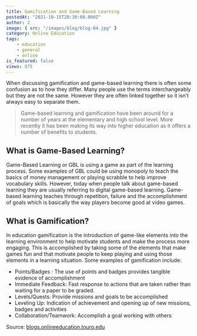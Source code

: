 ```yaml
---
title: Gamification and Game-Based Learning
postedAt: "2021-10-15T20:30:00.000Z"
author: 2
image: { src: "/images/blog/blog-04.jpg" }
category: Online Education
tags:
    - education
    - general
    - online
is_featured: false
views: 875
---
```


When discussing gamification and game-based learning there is often some confusion as to how they differ. Many people use the terms interchangeably but they are not the same. However they are often linked together so it isn’t always easy to separate them.

> Game-based learning and gamification have been around for a number of years at the elementary and high school level. More recently it has been making its way into higher education as it offers a number of benefits to students.

## What is Game-Based Learning?

Game-Based Learning or GBL is using a game as part of the learning process. Some examples of GBL could be using monopoly to teach the basics of money management or playing scrabble to help improve vocabulary skills. However, today when people talk about game-based learning they are usually referring to digital game-based learning. Game-based learning teaches through repetition, failure and the accomplishment of goals which is basically the way players become good at video games.

## What is Gamification?

In education gamification is the introduction of game-like elements into the learning environment to help motivate students and make the process more engaging. This is accomplished by taking some of the elements that make games fun and that motivate people to keep playing and using those elements in a learning situation. Some examples of gamification include:

-   Points/Badges : The use of points and badges provides tangible evidence of accomplishment
-   Immediate Feedback: Fast response to actions that are taken rather than waiting for a paper to be graded.
-   Levels/Quests: Provide missions and goals to be accomplished
-   Leveling Up: Indication of achievement and opening up of new missions, badges and activities
-   Collaboration/Teamwork: Accomplish a goal working with others

Source: [blogs.onlineeducation.touro.edu](https://blogs.onlineeducation.touro.edu)
